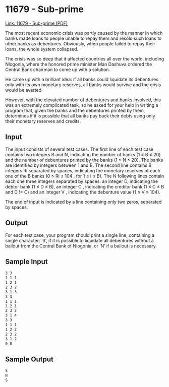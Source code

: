 # 11679 - Sub-prime
[Link: 11679 - Sub-prime (PDF) ](https://onlinejudge.org/external/116/11679.pdf)

The most recent economic crisis was partly caused by the manner in which banks made loans to people unable to repay them and resold such loans to other banks as debentures. Obviously, when people failed to repay their loans, the whole system collapsed.

The crisis was so deep that it affected countries all over the world, including Nlogonia, where the honored prime minister Man Dashuva ordered the Central Bank chairman to come up with a solution.

He came up with a brilliant idea: if all banks could liquidate its debentures only with its own monetary reserves, all banks would survive and the crisis would be averted.

However, with the elevated number of debentures and banks involved, this was an extremely complicated task, so he asked for your help in writing a program that, given the banks and the debentures printed by them, determines if it is possible that all banks pay back their debts using only their monetary reserves and credits.

## Input
The input consists of several test cases. The first line of each test case contains two integers B and N, indicating the number of banks (1 ≤ B ≤ 20) and the number of debentures printed by the banks (1 ≤ N ≤ 20). The banks are identified by integers between 1 and B. The second line contains B integers Ri separated by spaces, indicating the monetary reserves of each one of the B banks (0 ≤ Ri ≤ 104 , for 1 ≤ i ≤ B). The N following lines contain each one three integers separated by spaces: an integer D, indicating the debtor bank (1 ≤ D ≤ B), an integer C , indicating the creditor bank (1 ≤ C ≤ B and D != C) and an integer V , indicating the debenture value (1 ≤ V ≤ 104).

The end of input is indicated by a line containing only two zeros, separated by spaces.

## Output
For each test case, your program should print a single line, containing a single character: ‘S’, if it is possible to liquidate all debentures without a bailout from the Central Bank of Nlogonia, or ‘N’ if a bailout is necessary.

## Sample Input
```bash
3 3
1 1 1
1 2 1
2 3 2
3 1 3
3 3
1 1 1
1 2 1
2 3 2
3 1 4
3 3
1 1 1
1 2 2
2 3 2
3 1 2
0 0
```

## Sample Output
```bash
S
N
S
```